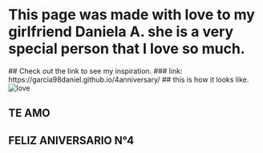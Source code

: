 <h1>This page was made with love to my girlfriend Daniela A. she is a very special person that I love so much.</h1>
## Check out the link to see my inspiration.
### link: https://garcia98daniel.github.io/4anniversary/
## this is how it looks like.
<section class="hero" id="hero"><img src="/4anniversary/static/media/love1.9499dc7a.jpeg" class="imgs" alt="love"><div class="redCube"></div><section class="clockSeccion"><div class="clock"><h2 class="clockText">TE AMO</h2><h2 class="clockText">FELIZ ANIVERSARIO N°4</h2></div></section><div class="love"></div><div class="circule"></div></section>
